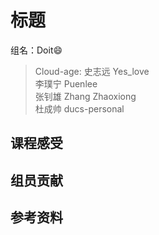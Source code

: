 # 标题 #

  组名：Doit:smile:<br>
  >Cloud-age: 
            史志远 Yes_love<br>
            李璞宁 Puenlee<br>
            张钊雄 Zhang Zhaoxiong<br>
            杜成帅 ducs-personal<br>


## 课程感受 ##

## 组员贡献 ##

## 参考资料 ##
